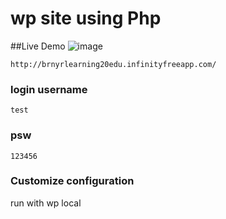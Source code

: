 # wp site using Php

##Live Demo
![image](https://user-images.githubusercontent.com/62888962/152989760-abb2ef21-b550-4b4c-a53f-44449e821687.png)

```
http://brnyrlearning20edu.infinityfreeapp.com/
```

### login username
```
test
```

### psw
```
123456
```

### Customize configuration
run with wp local

